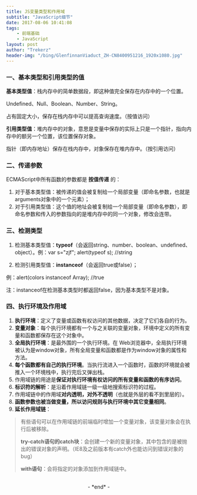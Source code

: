 ```yaml
---
title: JS变量类型和作用域
subtitle: "JavaScript细节"
date: 2017-08-06 10:41:08
tags: 
	- 前端基础
	- JavaScript
layout: post
author: "Trekerz"
header-img: "/bing/GlenfinnanViaduct_ZH-CN8400951216_1920x1080.jpg"
---
```




### **一、基本类型和引用类型的值**

**基本类型值**：栈内存中的简单数据段，即这种值完全保存在内存中的一个位置。

Undefined、Null、Boolean、Number、String。

占有固定大小，保存在栈内存中可以提高查询速度。（按值访问）

**引用类型值**：堆内存中的对象，意思是变量中保存的实际上只是一个指针，指向内存中的额另一个位置，该位置保存对象。

指针（即内存地址）保存在栈内存中，对象保存在堆内存中。（按引用访问）

### **二、传递参数**

ECMAScript中所有函数的参数都是 **按值传递** 的：

1. 对于基本类型值：被传递的值会被复制给一个局部变量（即命名参数，也就是arguments对象中的一个元素）；
2. 对于引用类型值：这个值的地址会被复制给一个局部变量（即命名参数），即命名参数和传入的参数指向的是堆内存中的同一个对象，修改会连带。

### **三、检测类型**

1. 检测基本类型值：**typeof**（会返回string、number、boolean、undefined、object）。例：var s="zjf"; alert(typeof s);   //string


2. 检测引用类型值：**instanceof**（会返回true或false）；

例：alert(colors instanceof Array);   //true

注：instanceof在检测基本类型时都返回false，因为基本类型不是对象。

### **四、执行环境及作用域**

1. **执行环境**：定义了变量或函数有权访问的其他数据，决定了它们各自的行为。
2. **变量对象**：每个执行环境都有一个与之关联的变量对象，环境中定义的所有变量和函数都保存在这个对象中。
3. **全局执行环境**：是最外围的一个执行环境。在 Web浏览器中，全局执行环境被认为是window对象，所有全局变量和函数都是作为window对象的属性和方法。
4. **每个函数都有自己的执行环境**。当执行流进入一个函数时，函数的环境就会被推入一个环境栈中，执行完后又弹出栈。
5. 作用域链的用途是**保证对执行环境有权访问的所有变量和函数的有序访问**。
6. **标识符的解析**：是沿着作用域链一级一级地搜索标识符的过程。
7. 作用域链中的作用域**对内透明，对外不透明**（也就是外层的看不到里层的）。
8. **函数参数也被当做变量，所以访问规则与执行环境中其它变量相同**。
9. **延长作用域链**：


> 有些语句可以在作用域链的前端临时增加一个变量对象，该变量对象会在执行后被移除。
>
> **try-catch语句的catch块**：会创建一个新的变量对象，其中包含的是被抛出的错误对象的声明。（IE8及之前版本有catch外也能访问到错误对象的bug）
>
> **with语句**：会将指定的对象添加到作用域链中。

<br/>

<center>-&nbsp;*end*&nbsp;-</center>

<br/>